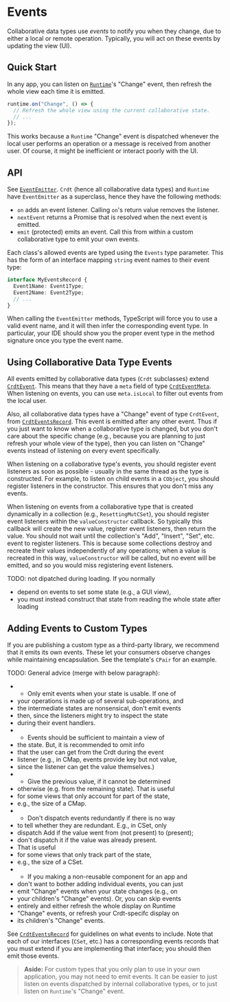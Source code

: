 # Events

Collaborative data types use _events_ to notify you when they change, due to either a local or remote operation. Typically, you will act on these events by updating the view (UI).

## Quick Start

In any app, you can listen on [`Runtime`](./typedoc/classes/Runtime.html)'s "Change" event, then refresh the whole view each time it is emitted.

```ts
runtime.on("Change", () => {
  // Refresh the whole view using the current collaborative state.
  // ...
});
```

This works because a `Runtime` "Change" event is dispatched whenever the local user performs an operation or a message is received from another user. Of course, it might be inefficient or interact poorly with the UI.

## API

See [`EventEmitter`](./typedoc/classes/EventEmitter.html). `Crdt` (hence all collaborative data types) and `Runtime` have `EventEmitter` as a superclass, hence they have the following methods:

- `on` adds an event listener. Calling `on`'s return value removes the listener.
- `nextEvent` returns a Promise that is resolved when the next event is emitted.
- `emit` (protected) emits an event. Call this from within a custom collaborative type to emit your own events.

Each class's allowed events are typed using the `Events` type parameter. This has the form of an interface mapping `string` event names to their event type:

```ts
interface MyEventsRecord {
  Event1Name: Event1Type;
  Event2Name: Event2Type;
  // ...
}
```

When calling the `EventEmitter` methods, TypeScript will force you to use a valid event name, and it will then infer the corresponding event type. In particular, your IDE should show you the proper event type in the method signature once you type the event name.

## Using Collaborative Data Type Events

All events emitted by collaborative data types (`Crdt` subclasses) extend [`CrdtEvent`](./typedoc/interfaces/CrdtEvent.html). This means that they have a `meta` field of type [`CrdtEventMeta`](./typedoc/interfaces/CrdtEventMeta.html). When listening on events, you can use `meta.isLocal` to filter out events from the local user.

Also, all collaborative data types have a "Change" event of type `CrdtEvent`, from [`CrdtEventsRecord`](./typedoc/interfaces/CrdtEventsRecord). This event is emitted after any other event. Thus if you just want to know when a collaborative type is changed, but you don't care about the specific change (e.g., because you are planning to just refresh your whole view of the type), then you can listen on "Change" events instead of listening on every event specifically.

When listening on a collaborative type's events, you should register event listeners as soon as possible - usually in the same thread as the type is constructed. For example, to listen on child events in a `CObject`, you should register listeners in the constructor. This ensures that you don't miss any events.

When listening on events from a collaborative type that is created dynamically in a collection (e.g., `ResettingMutCSet`), you should register event listeners within the `valueConstructor` callback. So typically this callback will create the new value, register event listeners, then return the value. You should not wait until the collection's "Add", "Insert", "Set", etc. event to register listeners. This is because some collections destroy and recreate their values independently of any operations; when a value is recreated in this way, `valueConstructor` will be called, but no event will be emitted, and so you would miss registering event listeners.

TODO: not dipatched during loading. If you normally

- depend on events to set some state (e.g., a GUI view),
- you must instead construct that state from reading the whole state after loading

## Adding Events to Custom Types

If you are publishing a custom type as a third-party library, we recommend that it emits its own events. These let your consumers observe changes while maintaining encapsulation. See the template's `CPair` for an example.

TODO: General advice (merge with below paragraph):

- - Only emit events when your state is usable. If one of
- your operations is made up of several sub-operations, and
- the intermediate states are nonsensical, don't emit events
- then, since the listeners might try to inspect the state
- during their event handlers.
- - Events should be sufficient to maintain a view of
- the state. But, it is recommended to omit info
- that the user can get from the Crdt during the event
- listener (e.g., in CMap, events provide key but not value,
- since the listener can get the value themselves.)
- - Give the previous value, if it cannot be determined
- otherwise (e.g. from the remaining state). That is useful
- for some views that only account for part of the state,
- e.g., the size of a CMap.
- - Don't dispatch events redundantly if there is no way
- to tell whether they are redundant. E.g., in CSet, only
- dispatch Add if the value went from (not present) to (present);
- don't dispatch it if the value was already present.
- That is useful
- for some views that only track part of the state,
- e.g., the size of a CSet.
- - If you making a non-reusable component for an app and
- don't want to bother adding individual events, you can just
- emit "Change" events when your state changes (e.g., on
- your children's "Change" events). Or, you can skip events
- entirely and either refresh the whole display on Runtime
- "Change" events, or refresh your Crdt-specifc display on
- its children's "Change" events.

See [`CrdtEventsRecord`](./typedoc/interfaces/CrdtEventsRecord) for guidelines on what events to include. Note that each of our interfaces (`CSet`, etc.) has a corresponding events records that you must extend if you are implementing that interface; you should then emit those events.

> **Aside:** For custom types that you only plan to use in your own application, you may not need to emit events. It can be easier to just listen on events dispatched by internal collaborative types, or to just listen on `Runtime`'s "Change" event.
